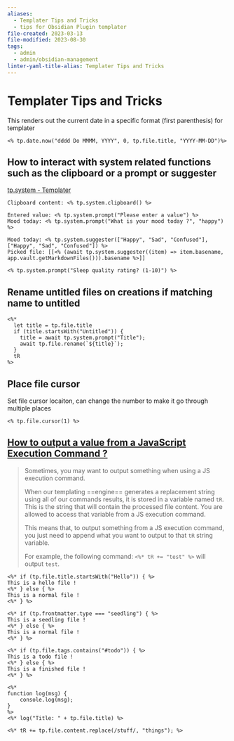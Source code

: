 ```yaml
---
aliases:
  - Templater Tips and Tricks
  - tips for Obsidian Plugin templater
file-created: 2023-03-13
file-modified: 2023-08-30
tags:
  - admin
  - admin/obsidian-management
linter-yaml-title-alias: Templater Tips and Tricks
---
```


# Templater Tips and Tricks

This renders out the current date in a specific format (first parenthesis) for templater

```
<% tp.date.now("dddd Do MMMM, YYYY", 0, tp.file.title, "YYYY-MM-DD")%>
```

## How to interact with system related functions such as the clipboard or a prompt or suggester

[tp.system - Templater](https://silentvoid13.github.io/Templater/internal-functions/internal-modules/system-module.html)

```
Clipboard content: <% tp.system.clipboard() %>

Entered value: <% tp.system.prompt("Please enter a value") %>
Mood today: <% tp.system.prompt("What is your mood today ?", "happy") %>

Mood today: <% tp.system.suggester(["Happy", "Sad", "Confused"], ["Happy", "Sad", "Confused"]) %>
Picked file: [[<% (await tp.system.suggester((item) => item.basename, app.vault.getMarkdownFiles())).basename %>]]
```

`<% tp.system.prompt("Sleep quality rating? (1-10)") %>`

## Rename untitled files on creations if matching name to untitled

```
<%*
  let title = tp.file.title
  if (title.startsWith("Untitled")) {
	title = await tp.system.prompt("Title");
	await tp.file.rename(`${title}`);
  }
  tR
%>
```

## Place file cursor

Set file cursor locaiton, can change the number to make it go through multiple places
```
<% tp.file.cursor(1) %>
```

## [How to output a value from a JavaScript Execution Command ?](https://silentvoid13.github.io/Templater/commands/execution-command.html?highlight=engine%20scoped#how-to-output-a-value-from-a-javascript-execution-command-)

> Sometimes, you may want to output something when using a JS execution command.
> 
> When our templating ==engine== generates a replacement string using all of our commands results, it is stored in a variable named `tR`. This is the string that will contain the processed file content. You are allowed to access that variable from a JS execution command.
> 
> This means that, to output something from a JS execution command, you just need to append what you want to output to that `tR` string variable.
> 
> For example, the following command: `<%* tR += "test" %>` will output `test`.


```
<%* if (tp.file.title.startsWith("Hello")) { %>
This is a hello file !
<%* } else { %>
This is a normal file !
<%* } %>
    
<%* if (tp.frontmatter.type === "seedling") { %>
This is a seedling file !
<%* } else { %>
This is a normal file !
<%* } %>
    
<%* if (tp.file.tags.contains("#todo")) { %>
This is a todo file !
<%* } else { %>
This is a finished file !
<%* } %>

<%*
function log(msg) {
    console.log(msg);
}
%>
<%* log("Title: " + tp.file.title) %>
    
<%* tR += tp.file.content.replace(/stuff/, "things"); %>

```


